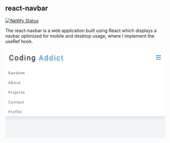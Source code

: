 ## react-navbar

[![Netlify Status](https://api.netlify.com/api/v1/badges/b6ec8aec-7e68-4f32-abde-b8d1c9deef4e/deploy-status)](https://app.netlify.com/sites/navbar-application-react/deploys)

The react-navbar is a web application built using React which displays a navbar optimized for mobile and desktop usage, where I implement the useRef hook.

<p align="center">
<img src="https://github.com/Hrodberht/react-navbar/blob/main/mobile-preview.jpg">
</p>
